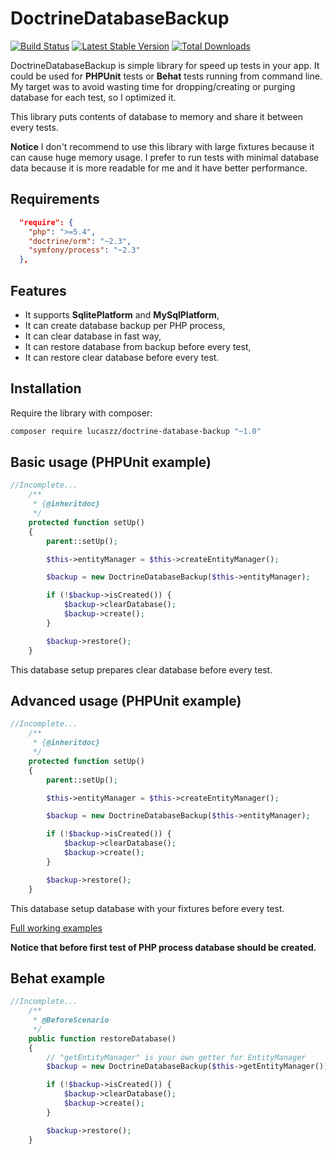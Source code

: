 # DoctrineDatabaseBackup

[![Build Status](https://travis-ci.org/Lucaszz/DoctrineDatabaseBackup.svg)](https://travis-ci.org/Lucaszz/DoctrineDatabaseBackup) [![Latest Stable Version](https://poser.pugx.org/lucaszz/doctrine-database-backup/v/stable)](https://packagist.org/packages/lucaszz/doctrine-database-backup) [![Total Downloads](https://poser.pugx.org/lucaszz/doctrine-database-backup/downloads)](https://packagist.org/packages/lucaszz/doctrine-database-backup) 

DoctrineDatabaseBackup is simple library for speed up tests in your app.
It could be used for **PHPUnit** tests or **Behat** tests running from command line.
My target was to avoid wasting time for dropping/creating or purging database for each test, so I optimized it.

This library puts contents of database to memory and share it between every tests.

**Notice** I don't recommend to use this library with large fixtures because it can cause huge memory usage.
I prefer to run tests with minimal database data because it is more readable for me and it have better performance.

Requirements
------------
```json
  "require": {
    "php": ">=5.4",
    "doctrine/orm": "~2.3",
    "symfony/process": "~2.3"
  },
```

Features
--------
- It supports **SqlitePlatform** and **MySqlPlatform**,
- It can create database backup per PHP process,
- It can clear database in fast way,
- It can restore database from backup before every test,
- It can restore clear database before every test.

Installation
--------
Require the library with composer:

```sh
composer require lucaszz/doctrine-database-backup "~1.0"
```

Basic usage (PHPUnit example)
--------
```php
//Incomplete...
    /**
     * {@inheritdoc}
     */
    protected function setUp()
    {
        parent::setUp();

        $this->entityManager = $this->createEntityManager();

        $backup = new DoctrineDatabaseBackup($this->entityManager);

        if (!$backup->isCreated()) {
            $backup->clearDatabase();
            $backup->create();
        }

        $backup->restore();
    }
```

This database setup prepares clear database before every test.



Advanced usage (PHPUnit example)
--------
```php
//Incomplete...
    /**
     * {@inheritdoc}
     */
    protected function setUp()
    {
        parent::setUp();

        $this->entityManager = $this->createEntityManager();

        $backup = new DoctrineDatabaseBackup($this->entityManager);

        if (!$backup->isCreated()) {
            $backup->clearDatabase();
            $backup->create();
        }

        $backup->restore();
    }
```

This database setup database with your fixtures before every test.

[Full working examples](https://github.com/Lucaszz/DoctrineDatabaseBackup/blob/master/tests/Integration/ExampleTest.php)

**Notice that before first test of PHP process database should be created.**

Behat example
--------
```php
//Incomplete...
    /**
     * @BeforeScenario
     */
    public function restoreDatabase()
    {
        // "getEntityManager" is your own getter for EntityManager
        $backup = new DoctrineDatabaseBackup($this->getEntityManager());

        if (!$backup->isCreated()) {
            $backup->clearDatabase();
            $backup->create();
        }

        $backup->restore();
    }
```
